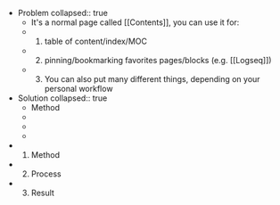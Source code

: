 - Problem
  collapsed:: true
	- It's a normal page called [[Contents]], you can use it for:
	- 1. table of content/index/MOC
	- 2. pinning/bookmarking favorites pages/blocks (e.g. [[Logseq]])
	-
	  3. You can also put many different things, depending on your personal workflow
- Solution
  collapsed:: true
	- Method
	-
	-
	-
-
  1. Method
-
  2. Process
-
  3. Result